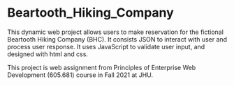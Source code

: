 # Beartooth_Hiking_Company
This dynamic web project allows users to make reservation for the fictional Beartooth Hiking Company (BHC). It consists JSON to interact with user and process user response. It uses JavaScript to validate user input, and designed with html and css.

This project is web assignment from Principles of Enterprise Web Development (605.681) course in Fall 2021 at JHU. 
